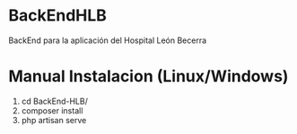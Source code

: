# BackEndHLB
BackEnd para la aplicación del Hospital León Becerra
# Manual Instalacion (Linux/Windows)
1. cd BackEnd-HLB/
2. composer install
3. php artisan serve
